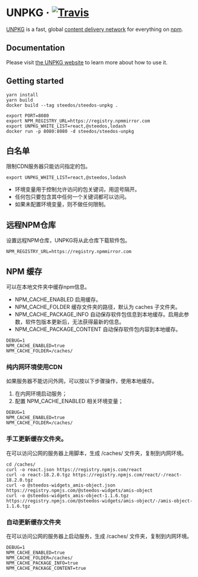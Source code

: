 # UNPKG &middot; [![Travis][build-badge]][build]

[build-badge]: https://img.shields.io/travis/mjackson/unpkg/master.svg?style=flat-square
[build]: https://travis-ci.org/mjackson/unpkg

[UNPKG](https://unpkg.com) is a fast, global [content delivery network](https://en.wikipedia.org/wiki/Content_delivery_network) for everything on [npm](https://www.npmjs.com/).

## Documentation

Please visit [the UNPKG website](https://unpkg.com) to learn more about how to use it.

## Getting started

```
yarn install
yarn build
docker build --tag steedos/steedos-unpkg .

export PORT=8080
export NPM_REGISTRY_URL=https://registry.npmmirror.com
export UNPKG_WHITE_LIST=react,@steedos,lodash
docker run -p 8080:8080 -d steedos/steedos-unpkg 
```

## 白名单

限制CDN服务器只能访问指定的包。

```
export UNPKG_WHITE_LIST=react,@steedos,lodash
```

- 环境变量用于控制允许访问的包关键词，用逗号隔开。
- 任何包只要包含其中任何一个关键词都可以访问。 
- 如果未配置环境变量，则不做任何限制。

## 远程NPM仓库

设置远程NPM仓库，UNPKG将从此仓库下载软件包。

```
NPM_REGISTRY_URL=https://registry.npmmirror.com
```

## NPM 缓存

可以在本地文件夹中缓存npm信息。

- NPM_CACHE_ENABLED 启用缓存。
- NPM_CACHE_FOLDER 缓存文件夹的路径，默认为 caches 子文件夹。
- NPM_CACHE_PACKAGE_INFO 自动保存软件包信息到本地缓存。启用此参数，软件包版本更新后，无法获得最新的信息。
- NPM_CACHE_PACKAGE_CONTENT 自动保存软件包内容到本地缓存。

```shell
DEBUG=1
NPM_CACHE_ENABLED=true
NPM_CACHE_FOLDER=/caches/
```

### 纯内网环境使用CDN

如果服务器不能访问外网，可以按以下步骤操作，使用本地缓存。

1. 在内网环境启动服务；
2. 配置 NPM_CACHE_ENABLED 相关环境变量；

```shell
DEBUG=1
NPM_CACHE_ENABLED=true
NPM_CACHE_FOLDER=/caches/
```

### 手工更新缓存文件夹。

在可以访问公网的服务器上用脚本，生成 /caches/ 文件夹，复制到内网环境。

```
cd /caches/
curl -o react.json https://registry.npmjs.com/react
curl -o react-18.2.0.tgz https://registry.npmjs.com/react/-/react-18.2.0.tgz
curl -o @steedos-widgets_amis-object.json https://registry.npmjs.com/@steedos-widgets/amis-object
curl -o @steedos-widgets_amis-object-1.1.6.tgz https://registry.npmjs.com/@steedos-widgets/amis-object/-/amis-object-1.1.6.tgz
```

### 自动更新缓存文件夹

在可以访问公网的服务器上启动服务，生成 /caches/ 文件夹，复制到内网环境。

```shell
DEBUG=1
NPM_CACHE_ENABLED=true
NPM_CACHE_FOLDER=/caches/
NPM_CACHE_PACKAGE_INFO=true
NPM_CACHE_PACKAGE_CONTENT=true
```
